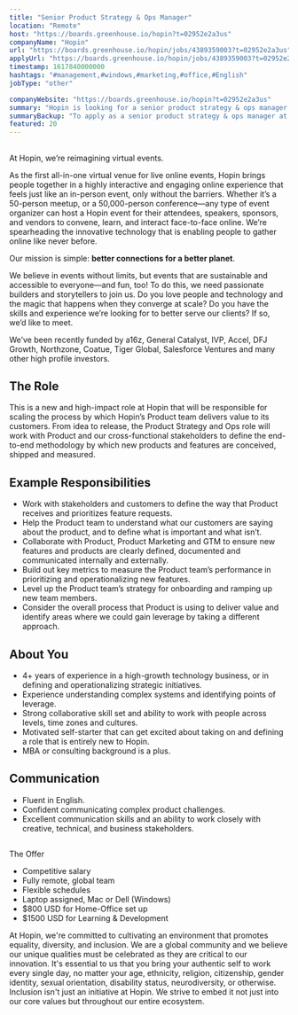 ```yaml
---
title: "Senior Product Strategy & Ops Manager"
location: "Remote"
host: "https://boards.greenhouse.io/hopin?t=02952e2a3us"
companyName: "Hopin"
url: "https://boards.greenhouse.io/hopin/jobs/4389359003?t=02952e2a3us"
applyUrl: "https://boards.greenhouse.io/hopin/jobs/4389359003?t=02952e2a3us#app"
timestamp: 1617840000000
hashtags: "#management,#windows,#marketing,#office,#English"
jobType: "other"

companyWebsite: "https://boards.greenhouse.io/hopin?t=02952e2a3us"
summary: "Hopin is looking for a senior product strategy & ops manager that has 4+ years of experience in a high-growth technology business, or in defining and operationalizing strategic initiatives."
summaryBackup: "To apply as a senior product strategy & ops manager at Hopin, you preferably need to have some knowledge of: #management, #windows, #marketing."
featured: 20
---
```


## 

At Hopin, we’re reimagining virtual events.

As the first all-in-one virtual venue for live online events, Hopin brings people together in a highly interactive and engaging online experience that feels just like an in-person event, only without the barriers. Whether it’s a 50-person meetup, or a 50,000-person conference—any type of event organizer can host a Hopin event for their attendees, speakers, sponsors, and vendors to convene, learn, and interact face-to-face online. We’re spearheading the innovative technology that is enabling people to gather online like never before.

Our mission is simple: **better connections for a better planet**. 

We believe in events without limits, but events that are sustainable and accessible to everyone—and fun, too! To do this, we need passionate builders and storytellers to join us. Do you love people and technology and the magic that happens when they converge at scale? Do you have the skills and experience we’re looking for to better serve our clients? If so, we’d like to meet.

We’ve been recently funded by a16z, General Catalyst, IVP, Accel, DFJ Growth, Northzone, Coatue, Tiger Global, Salesforce Ventures and many other high profile investors.

## The Role

This is a new and high-impact role at Hopin that will be responsible for scaling the process by which Hopin’s Product team delivers value to its customers. From idea to release, the Product Strategy and Ops role will work with Product and our cross-functional stakeholders to define the end-to-end methodology by which new products and features are conceived, shipped and measured. 

## Example Responsibilities

*   Work with stakeholders and customers to define the way that Product receives and prioritizes feature requests. 
*   Help the Product team to understand what our customers are saying about the product, and to define what is important and what isn’t. 
*   Collaborate with Product, Product Marketing and GTM to ensure new features and products are clearly defined, documented and communicated internally and externally.
*   Build out key metrics to measure the Product team’s performance in prioritizing and operationalizing new features. 
*   Level up the Product team’s strategy for onboarding and ramping up new team members. 
*   Consider the overall process that Product is using to deliver value and identify areas where we could gain leverage by taking a different approach. 

## About You

*   4+ years of experience in a high-growth technology business, or in defining and operationalizing strategic initiatives. 
*   Experience understanding complex systems and identifying points of leverage. 
*   Strong collaborative skill set and ability to work with people across levels, time zones and cultures. 
*   Motivated self-starter that can get excited about taking on and defining a role that is entirely new to Hopin. 
*   MBA or consulting background is a plus. 

## Communication

*   Fluent in English.
*   Confident communicating complex product challenges.
*   Excellent communication skills and an ability to work closely with creative, technical, and business stakeholders.

## 

The Offer

*   Competitive salary
*   Fully remote, global team
*   Flexible schedules
*   Laptop assigned, Mac or Dell (Windows)
*   $800 USD for Home-Office set up
*   $1500 USD for Learning & Development

At Hopin, we're committed to cultivating an environment that promotes equality, diversity, and inclusion. We are a global community and we believe our unique qualities must be celebrated as they are critical to our innovation. It's essential to us that you bring your authentic self to work every single day, no matter your age, ethnicity, religion, citizenship, gender identity, sexual orientation, disability status, neurodiversity, or otherwise. Inclusion isn't just an initiative at Hopin. We strive to embed it not just into our core values but throughout our entire ecosystem.
